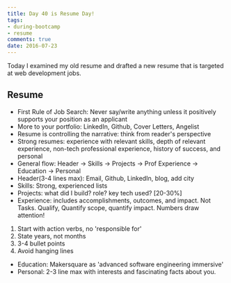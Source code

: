 ```yaml
---
title: Day 40 is Resume Day!
tags: 
- during-bootcamp
- resume
comments: true
date: 2016-07-23
---
```


Today I examined my old resume and drafted a new resume that is targeted at web development jobs. 


Resume
---------
* First Rule of Job Search: Never say/write anything unless it positively supports your position as an applicant
* More to your portfolio: LinkedIn, Github, Cover Letters, Angelist
* Resume is controlling the narrative: think from reader's perspective
* Strong resumes: experience with relevant skills, depth of relevant experience, non-tech professional experience, history of success, and personal
* General flow: Header -> Skills -> Projects -> Prof Experience -> Education -> Personal
* Header(3-4 lines max): Email, Github, LinkedIn, blog, add city
* Skills: Strong, experienced lists
* Projects: what did I build? role? key tech used? [20-30%]
* Experience: includes accomplishments, outcomes, and impact. Not Tasks. Qualify, Quantify scope, quantify impact.  Numbers draw attention! 
1. Start with action verbs, no 'responsible for'
2. State years, not months
3. 3-4 bullet points
4. Avoid hanging lines
* Education: Makersquare as 'advanced software engineering immersive' 
* Personal: 2-3 line max with interests and fascinating facts about you.